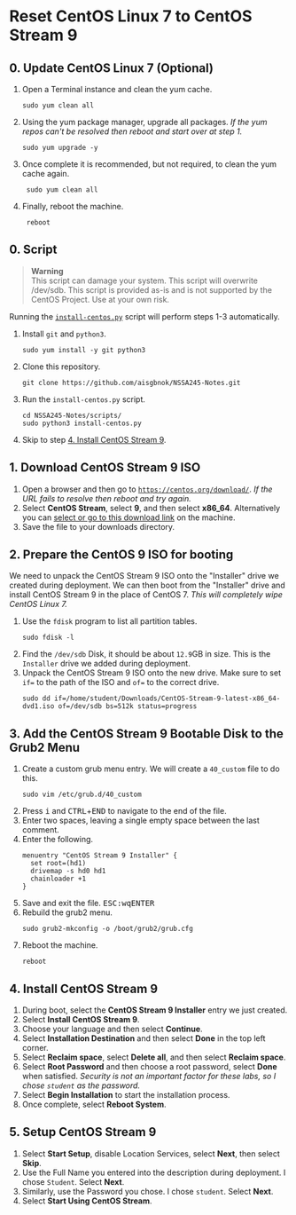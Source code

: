 # Reset CentOS Linux 7 to CentOS Stream 9

## 0. Update CentOS Linux 7 (Optional)

1. Open a Terminal instance and clean the yum cache.
    ```shell
    sudo yum clean all
    ```
2. Using the yum package manager, upgrade all packages.
   *If the yum repos can't be resolved then reboot and start over at step 1.*
   ```shell
   sudo yum upgrade -y
   ```
3. Once complete it is recommended, but not required, to clean the yum cache again.
   ```shell
    sudo yum clean all
   ```
4. Finally, reboot the machine.
   ```shell
    reboot
   ```
   
## 0. Script

> **Warning**\
> This script can damage your system.
> This script will overwrite /dev/sdb.
> This script is provided as-is and is not supported by the CentOS Project.
> Use at your own risk.

Running the [`install-centos.py`](/scripts/install-centos.py) script will perform steps 1-3 automatically.

1. Install `git` and `python3`.
    ```shell
    sudo yum install -y git python3
    ```
2. Clone this repository.
    ```shell
    git clone https://github.com/aisgbnok/NSSA245-Notes.git
    ```
3. Run the `install-centos.py` script.
    ```shell
    cd NSSA245-Notes/scripts/
    sudo python3 install-centos.py
    ```
4. Skip to step [4. Install CentOS Stream 9](#4-install-centos-stream-9).

## 1. Download CentOS Stream 9 ISO

1. Open a browser and then go to [`https://centos.org/download/`](https://centos.org/download/).
   *If the URL fails to resolve then reboot and try again.*
2. Select **CentOS Stream**, select **9**, and then select **x86_64**.
   Alternatively you can [select or go to this download link](https://mirrors.centos.org/mirrorlist?path=/9-stream/BaseOS/x86_64/iso/CentOS-Stream-9-latest-x86_64-dvd1.iso&redirect=1&protocol=https) on the machine.
3. Save the file to your downloads directory.

## 2. Prepare the CentOS 9 ISO for booting

We need to unpack the CentOS Stream 9 ISO onto the "Installer" drive we created during deployment.
We can then boot from the "Installer" drive and install CentOS Stream 9 in the place of CentOS 7.
*This will completely wipe CentOS Linux 7.*

1. Use the `fdisk` program to list all partition tables.
   ```shell
   sudo fdisk -l
   ```
2. Find the `/dev/sdb` Disk, it should be about `12.9`GB in size.
   This is the `Installer` drive we added during deployment.
3. Unpack the CentOS Stream 9 ISO onto the new drive.
   Make sure to set `if=` to the path of the ISO and `of=` to the correct drive.
   ```shell
   sudo dd if=/home/student/Downloads/CentOS-Stream-9-latest-x86_64-dvd1.iso of=/dev/sdb bs=512k status=progress
   ```

## 3. Add the CentOS Stream 9 Bootable Disk to the Grub2 Menu

1. Create a custom grub menu entry.
   We will create a `40_custom` file to do this.
   ```shell
   sudo vim /etc/grub.d/40_custom
   ```
2. Press <kbd>i</kbd> and <kbd>CTRL</kbd>+<kbd>END</kbd> to navigate to the end of the file.
3. Enter two spaces, leaving a single empty space between the last comment.
4. Enter the following.
   ```text
   menuentry "CentOS Stream 9 Installer" {
     set root=(hd1)
     drivemap -s hd0 hd1
     chainloader +1
   }
   ```
5. Save and exit the file. <kbd>ESC</kbd><kbd>:</kbd><kbd>w</kbd><kbd>q</kbd><kbd>ENTER</kbd>
6. Rebuild the grub2 menu.
   ```shell
   sudo grub2-mkconfig -o /boot/grub2/grub.cfg
   ```
7. Reboot the machine.
   ```shell
   reboot
   ```

## 4. Install CentOS Stream 9

1. During boot, select the **CentOS Stream 9 Installer** entry we just created.
2. Select **Install CentOS Stream 9**.
3. Choose your language and then select **Continue**.
4. Select **Installation Destination** and then select **Done** in the top left corner.
5. Select **Reclaim space**, select **Delete all**, and then select **Reclaim space**.
6. Select **Root Password** and then choose a root password, select **Done** when satisfied.
   *Security is not an important factor for these labs, so I chose `student` as the password.*
7. Select **Begin Installation** to start the installation process.
8. Once complete, select **Reboot System**.

## 5. Setup CentOS Stream 9

1. Select **Start Setup**, disable Location Services, select **Next**, then select **Skip**.
2. Use the Full Name you entered into the description during deployment.
   I chose `Student`. Select **Next**.
3. Similarly, use the Password you chose. I chose `student`. Select **Next**.
4. Select **Start Using CentOS Stream**.
